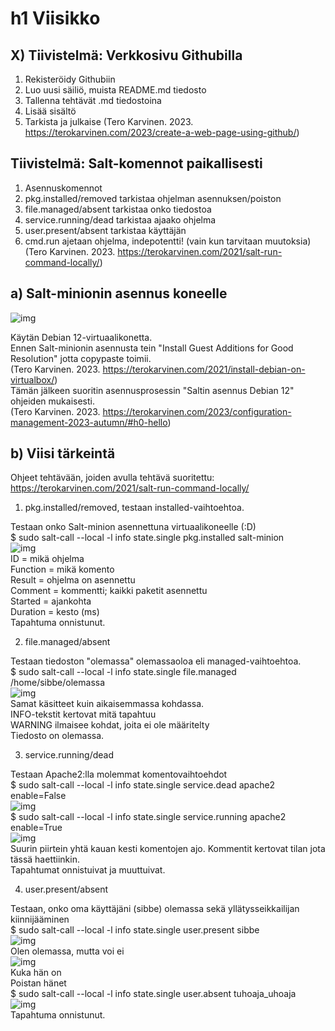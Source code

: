 # h1 Viisikko

## X) Tiivistelmä: Verkkosivu Githubilla

1. Rekisteröidy Githubiin
2. Luo uusi säiliö, muista README.md tiedosto
3. Tallenna tehtävät .md tiedostoina
4. Lisää sisältö
5. Tarkista ja julkaise
(Tero Karvinen. 2023. https://terokarvinen.com/2023/create-a-web-page-using-github/)

## Tiivistelmä: Salt-komennot paikallisesti
1. Asennuskomennot
2. pkg.installed/removed tarkistaa ohjelman asennuksen/poiston
3. file.managed/absent tarkistaa onko tiedostoa
4. service.running/dead tarkistaa ajaako ohjelma
5. user.present/absent tarkistaa käyttäjän
6. cmd.run ajetaan ohjelma, indepotentti! (vain kun tarvitaan muutoksia)
(Tero Karvinen. 2023. https://terokarvinen.com/2021/salt-run-command-locally/)

## a) Salt-minionin asennus koneelle

![img](./ins.png)

Käytän Debian 12-virtuaalikonetta.  
Ennen Salt-minionin asennusta tein "Install Guest Additions for Good Resolution" jotta copypaste toimii.  
(Tero Karvinen. 2023. https://terokarvinen.com/2021/install-debian-on-virtualbox/)  
Tämän jälkeen suoritin asennusprosessin "Saltin asennus Debian 12" ohjeiden mukaisesti.  
(Tero Karvinen. 2023. https://terokarvinen.com/2023/configuration-management-2023-autumn/#h0-hello)  

## b) Viisi tärkeintä

Ohjeet tehtävään, joiden avulla tehtävä suoritettu: https://terokarvinen.com/2021/salt-run-command-locally/  
1. pkg.installed/removed, testaan installed-vaihtoehtoa.
   
Testaan onko Salt-minion asennettuna virtuaalikoneelle (:D)  
$ sudo salt-call --local -l info state.single pkg.installed salt-minion    
![img](./lol.png)   
ID = mikä ohjelma   
Function = mikä komento   
Result = ohjelma on asennettu   
Comment = kommentti; kaikki paketit asennettu   
Started = ajankohta   
Duration = kesto (ms)    
Tapahtuma onnistunut.   

2. file.managed/absent

Testaan tiedoston "olemassa" olemassaoloa eli managed-vaihtoehtoa.   
$ sudo salt-call --local -l info state.single file.managed /home/sibbe/olemassa   
![img](./shh.png)   
Samat käsitteet kuin aikaisemmassa kohdassa.   
INFO-tekstit kertovat mitä tapahtuu   
WARNING ilmaisee kohdat, joita ei ole määritelty   
Tiedosto on olemassa.   

3. service.running/dead
   
Testaan Apache2:lla molemmat komentovaihtoehdot   
$ sudo salt-call --local -l info state.single service.dead apache2 enable=False   
![img](./kolmas.png)   
$ sudo salt-call --local -l info state.single service.running apache2 enable=True   
![img](./neljas.png)   
Suurin piirtein yhtä kauan kesti komentojen ajo. Kommentit kertovat tilan jota tässä haettiinkin.   
Tapahtumat onnistuivat ja muuttuivat.   

4. user.present/absent

Testaan, onko oma käyttäjäni (sibbe) olemassa sekä yllätysseikkailijan kiinnijääminen   
$ sudo salt-call --local -l info state.single user.present sibbe   
![img](./olen.png)   
Olen olemassa, mutta voi ei   
![img](./no.png)   
Kuka hän on   
Poistan hänet   
$ sudo salt-call --local -l info state.single user.absent tuhoaja_uhoaja   
![img](./jes.png)   
Tapahtuma onnistunut.

